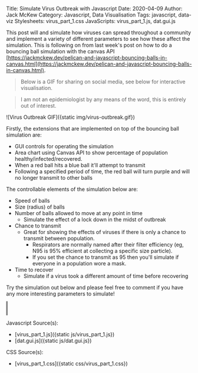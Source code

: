 Title: Simulate Virus Outbreak with Javascript
Date: 2020-04-09
Author: Jack McKew
Category: Javascript, Data Visualisation
Tags: javascript, data-viz
Stylesheets: virus_part_1.css
JavaScripts: virus_part_1.js, dat.gui.js

This post will and simulate how viruses can spread throughout a community and implement a variety of different parameters to see how these affect the simulation. This is following on from last week's post on how to do a bouncing ball simulation with the canvas API [https://jackmckew.dev/pelican-and-javascript-bouncing-balls-in-canvas.html](https://jackmckew.dev/pelican-and-javascript-bouncing-balls-in-canvas.html).

> Below is a GIF for sharing on social media, see below for interactive visualisation.

> I am not an epidemiologist by any means of the word, this is entirely out of interest.

![Virus Outbreak GIF]({static img/virus-outbreak.gif})
 
Firstly, the extensions that are implemented on top of the bouncing ball simulation are:

- GUI controls for operating the simulation
- Area chart using Canvas API to show percentage of population healthy/infected/recovered.
- When a red ball hits a blue ball it'll attempt to transmit
- Following a specified period of time, the red ball will turn purple and will no longer transmit to other balls

The controllable elements of the simulation below are:

- Speed of balls
- Size (radius) of balls
- Number of balls allowed to move at any point in time
    - Simulate the effect of a lock down in the midst of outbreak
- Chance to transmit
    - Great for showing the effects of viruses if there is only a chance to transmit between population.
        - Respirators are normally named after their filter efficiency (eg, N95 is 95% efficient at collecting a specific size particle).
        - If you set the chance to transmit as 95 then you'll simulate if everyone in a population wore a mask.
- Time to recover
    - Simulate if a virus took a different amount of time before recovering

Try the simulation out below and please feel free to comment if you have any more interesting parameters to simulate!

<div id="simulation-block">
    <div id="tickers">
        <p id="timer"></p>
        <p id="infected_count"></p>
        <p id="healthy_count"></p>
        <p id="recovered_count"></p>
    </div>
    <div id="summary-block">
        <div id="controls-container"></div>
        <canvas id="area_chart" width="400" height="200" style="border: 2px solid grey;"></canvas>
    </div>
    <div id="ball-container">
        <canvas id="mycanvas" width="800" height="400" style="border: 2px solid grey;"></canvas>
    </div>

</div>

Javascript Source(s):

- [virus_part_1.js]({static js/virus_part_1.js})
- [dat.gui.js]({static js/dat.gui.js})

CSS Source(s):

- [virus_part_1.css]({static css/virus_part_1.css})